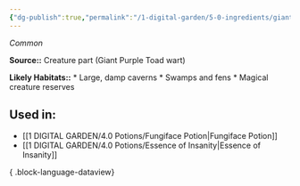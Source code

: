 ```yaml
---
{"dg-publish":true,"permalink":"/1-digital-garden/5-0-ingredients/giant-purple-toad-wart/","tags":["ingredient","common"]}
---
```


*Common*

**Source::** Creature part (Giant Purple Toad wart)

**Likely Habitats::** * Large, damp caverns * Swamps and fens * Magical creature reserves

## Used in:

- [[1 DIGITAL GARDEN/4.0 Potions/Fungiface Potion\|Fungiface Potion]]
- [[1 DIGITAL GARDEN/4.0 Potions/Essence of Insanity\|Essence of Insanity]]

{ .block-language-dataview}

